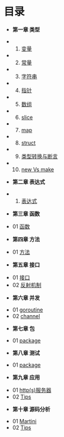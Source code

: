 目录
===
* **第一章 类型**
 - 01. [变量](book/Chapter01/01-variable.md)
 - 02. [常量](book/Chapter01/02-const.md)
 - 03. [字符串](book/Chapter01/03-string.md)
 - 04. [指针](book/Chapter01/04-pointer.md)
 - 05. [数组](book/Chapter01/05-array.md)
 - 06. [slice](book/Chapter01/06-slice.md)
 - 07. [map](book/Chapter01/07-map.md)
 - 08. [struct](book/Chapter01/08-struct.md)
 - 09. [类型转换与断言](book/Chapter01/09-convert.md)
 - 10. [new Vs make](book/Chapter01/10-new-make.md)
* **第二章 表达式**
 - 01. [表达式](book/Chapter02/01-statement.md)
* **第三章 函数**
 - 01 [函数](book/Chapter03/01-function.md)
* **第四章 方法**
 - 01 [方法](book/Chapter04/01-method.md)
* **第五章 接口**
 - 01 [接口](book/Chapter05/01-interface.md)
 - 02 [反射机制](book/Chapter05/02-reflect.md)
* **第六章 并发**
 - 01 [goroutine](book/Chapter06/01-goroutine.md)
 - 02 [channel](book/Chapter06/02-channel.md)
* **第七章 包**
 - 01 [package](book/Chapter07/01-package.md)
* **第八章 测试**
 - 01 [package](book/Chapter08/01-package.md)
* **第九章 应用**
 - 01 [http(s)服务器](book/Chapter09/01-http-https.md)
 - 02 [Tips](book/Chapter09/02-tips.md)
* **第十章 源码分析**
 - 01 [Martini](book/Chapter10/01-http-https.md)
 - 02 [Tips](book/Chapter10/02-tips.md)
